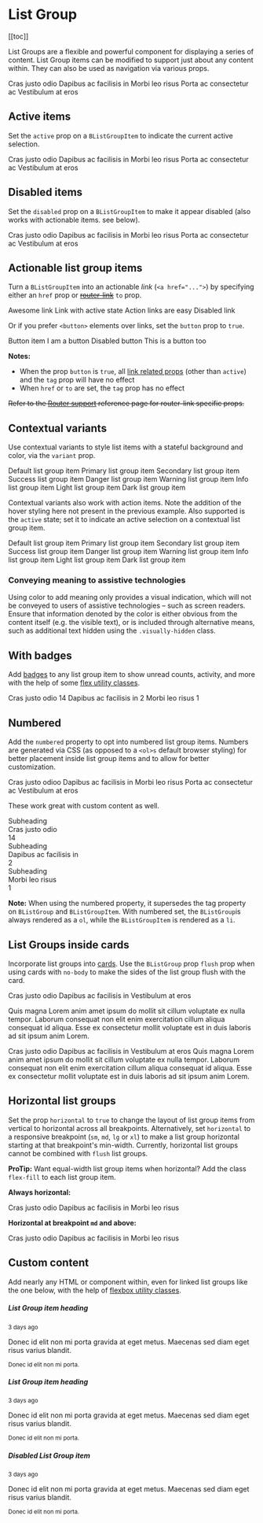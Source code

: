 # List Group

<ClientOnly>
  <Teleport to=".bd-toc">

[[toc]]

  </Teleport>
</ClientOnly>

<div class="lead mb-5">

List Groups are a flexible and powerful component for displaying a series of content. List Group items can be modified to support just about any content within. They can also be used as navigation via various props.

</div>

<HighlightCard>
  <BListGroup>
    <BListGroupItem>Cras justo odio</BListGroupItem>
    <BListGroupItem>Dapibus ac facilisis in</BListGroupItem>
    <BListGroupItem>Morbi leo risus</BListGroupItem>
    <BListGroupItem>Porta ac consectetur ac</BListGroupItem>
    <BListGroupItem>Vestibulum at eros</BListGroupItem>
  </BListGroup>
  <template #html>

```vue-html
<BListGroup>
  <BListGroupItem>Cras justo odio</BListGroupItem>
  <BListGroupItem>Dapibus ac facilisis in</BListGroupItem>
  <BListGroupItem>Morbi leo risus</BListGroupItem>
  <BListGroupItem>Porta ac consectetur ac</BListGroupItem>
  <BListGroupItem>Vestibulum at eros</BListGroupItem>
</BListGroup>
```

  </template>
</HighlightCard>

## Active items

Set the `active` prop on a `BListGroupItem` to indicate the current active selection.

<HighlightCard>
  <BListGroup>
    <BListGroupItem>Cras justo odio</BListGroupItem>
    <BListGroupItem active>Dapibus ac facilisis in</BListGroupItem>
    <BListGroupItem>Morbi leo risus</BListGroupItem>
    <BListGroupItem>Porta ac consectetur ac</BListGroupItem>
    <BListGroupItem>Vestibulum at eros</BListGroupItem>
  </BListGroup>
  <template #html>

```vue-html
<BListGroup>
  <BListGroupItem>Cras justo odio</BListGroupItem>
  <BListGroupItem active>Dapibus ac facilisis in</BListGroupItem>
  <BListGroupItem>Morbi leo risus</BListGroupItem>
  <BListGroupItem>Porta ac consectetur ac</BListGroupItem>
  <BListGroupItem>Vestibulum at eros</BListGroupItem>
</BListGroup>
```

  </template>
</HighlightCard>

## Disabled items

Set the `disabled` prop on a `BListGroupItem` to make it appear disabled (also works with
actionable items. see below).

<HighlightCard>
  <BListGroup>
    <BListGroupItem disabled>Cras justo odio</BListGroupItem>
    <BListGroupItem>Dapibus ac facilisis in</BListGroupItem>
    <BListGroupItem>Morbi leo risus</BListGroupItem>
    <BListGroupItem disabled>Porta ac consectetur ac</BListGroupItem>
    <BListGroupItem>Vestibulum at eros</BListGroupItem>
  </BListGroup>
  <template #html>

```vue-html
<BListGroup>
  <BListGroupItem disabled>Cras justo odio</BListGroupItem>
  <BListGroupItem>Dapibus ac facilisis in</BListGroupItem>
  <BListGroupItem>Morbi leo risus</BListGroupItem>
  <BListGroupItem disabled>Porta ac consectetur ac</BListGroupItem>
  <BListGroupItem>Vestibulum at eros</BListGroupItem>
</BListGroup>
```

  </template>
</HighlightCard>

## Actionable list group items

Turn a `BListGroupItem` into an actionable _link_ (`<a href="...">`) by specifying either an
`href` prop or ~~[router-link](/docs/reference/router-links)~~ `to` prop.

<HighlightCard>
  <BListGroup>
    <BListGroupItem href="#some-link">Awesome link</BListGroupItem>
    <BListGroupItem href="#" active>Link with active state</BListGroupItem>
    <BListGroupItem href="#">Action links are easy</BListGroupItem>
    <BListGroupItem href="#foobar" disabled>Disabled link</BListGroupItem>
  </BListGroup>
  <template #html>

```vue-html
<BListGroup>
  <BListGroupItem href="#some-link">Awesome link</BListGroupItem>
  <BListGroupItem href="#" active>Link with active state</BListGroupItem>
  <BListGroupItem href="#">Action links are easy</BListGroupItem>
  <BListGroupItem href="#foobar" disabled>Disabled link</BListGroupItem>
</BListGroup>
```

  </template>
</HighlightCard>

Or if you prefer `<button>` elements over links, set the `button` prop to `true`.

<HighlightCard>
  <BListGroup>
    <BListGroupItem button>Button item</BListGroupItem>
    <BListGroupItem button>I am a button</BListGroupItem>
    <BListGroupItem button disabled>Disabled button</BListGroupItem>
    <BListGroupItem button>This is a button too</BListGroupItem>
  </BListGroup>
  <template #html>

```vue-html
<BListGroup>
  <BListGroupItem button>Button item</BListGroupItem>
  <BListGroupItem button>I am a button</BListGroupItem>
  <BListGroupItem button disabled>Disabled button</BListGroupItem>
  <BListGroupItem button>This is a button too</BListGroupItem>
</BListGroup>
```

  </template>
</HighlightCard>

**Notes:**

- When the prop `button` is `true`, all [link related props](/docs/components/link) (other than
  `active`) and the `tag` prop will have no effect
- When `href` or `to` are set, the `tag` prop has no effect

~~Refer to the [Router support](/docs/reference/router-links) reference page for router-link specific
props.~~

## Contextual variants

Use contextual variants to style list items with a stateful background and color, via the `variant`
prop.

<HighlightCard>
  <BListGroup>
    <BListGroupItem>Default list group item</BListGroupItem>
    <BListGroupItem variant="primary">Primary list group item</BListGroupItem>
    <BListGroupItem variant="secondary">Secondary list group item</BListGroupItem>
    <BListGroupItem variant="success">Success list group item</BListGroupItem>
    <BListGroupItem variant="danger">Danger list group item</BListGroupItem>
    <BListGroupItem variant="warning">Warning list group item</BListGroupItem>
    <BListGroupItem variant="info">Info list group item</BListGroupItem>
    <BListGroupItem variant="light">Light list group item</BListGroupItem>
    <BListGroupItem variant="dark">Dark list group item</BListGroupItem>
  </BListGroup>
  <template #html>

```vue-html
<BListGroup>
  <BListGroupItem>Default list group item</BListGroupItem>
  <BListGroupItem variant="primary">Primary list group item</BListGroupItem>
  <BListGroupItem variant="secondary">Secondary list group item</BListGroupItem>
  <BListGroupItem variant="success">Success list group item</BListGroupItem>
  <BListGroupItem variant="danger">Danger list group item</BListGroupItem>
  <BListGroupItem variant="warning">Warning list group item</BListGroupItem>
  <BListGroupItem variant="info">Info list group item</BListGroupItem>
  <BListGroupItem variant="light">Light list group item</BListGroupItem>
  <BListGroupItem variant="dark">Dark list group item</BListGroupItem>
</BListGroup>
```

  </template>
</HighlightCard>

Contextual variants also work with action items. Note the addition of the hover styling here not
present in the previous example. Also supported is the `active` state; set it to indicate an active
selection on a contextual list group item.

<HighlightCard>
  <BListGroup>
    <BListGroupItem href="#">Default list group item</BListGroupItem>
    <BListGroupItem href="#" variant="primary">Primary list group item</BListGroupItem>
    <BListGroupItem href="#" variant="secondary">Secondary list group item</BListGroupItem>
    <BListGroupItem href="#" variant="success">Success list group item</BListGroupItem>
    <BListGroupItem href="#" variant="danger">Danger list group item</BListGroupItem>
    <BListGroupItem href="#" variant="warning">Warning list group item</BListGroupItem>
    <BListGroupItem href="#" variant="info">Info list group item</BListGroupItem>
    <BListGroupItem href="#" variant="light">Light list group item</BListGroupItem>
    <BListGroupItem href="#" variant="dark">Dark list group item</BListGroupItem>
  </BListGroup>
  <template #html>

```vue-html
<BListGroup>
  <BListGroupItem href="#">Default list group item</BListGroupItem>
  <BListGroupItem href="#" variant="primary">Primary list group item</BListGroupItem>
  <BListGroupItem href="#" variant="secondary">Secondary list group item</BListGroupItem>
  <BListGroupItem href="#" variant="success">Success list group item</BListGroupItem>
  <BListGroupItem href="#" variant="danger">Danger list group item</BListGroupItem>
  <BListGroupItem href="#" variant="warning">Warning list group item</BListGroupItem>
  <BListGroupItem href="#" variant="info">Info list group item</BListGroupItem>
  <BListGroupItem href="#" variant="light">Light list group item</BListGroupItem>
  <BListGroupItem href="#" variant="dark">Dark list group item</BListGroupItem>
</BListGroup>
```

  </template>
</HighlightCard>

### Conveying meaning to assistive technologies

Using color to add meaning only provides a visual indication, which will not be conveyed to users of
assistive technologies – such as screen readers. Ensure that information denoted by the color is
either obvious from the content itself (e.g. the visible text), or is included through alternative
means, such as additional text hidden using the `.visually-hidden` class.

## With badges

Add [badges](/docs/components/badge) to any list group item to show unread counts, activity, and
more with the help of some [flex utility classes](/docs/reference/utility-classes).

<HighlightCard>
  <BListGroup>
    <BListGroupItem class="d-flex justify-content-between align-items-center">
      Cras justo odio
      <BBadge variant="primary" pill>14</BBadge>
    </BListGroupItem>
    <BListGroupItem class="d-flex justify-content-between align-items-center">
      Dapibus ac facilisis in
      <BBadge variant="primary" pill>2</BBadge>
    </BListGroupItem>
    <BListGroupItem class="d-flex justify-content-between align-items-center">
      Morbi leo risus
      <BBadge variant="primary" pill>1</BBadge>
    </BListGroupItem>
  </BListGroup>
  <template #html>

```vue-html
<BListGroup>
  <BListGroupItem class="d-flex justify-content-between align-items-center">
    Cras justo odio
    <BBadge variant="primary" pill>14</BBadge>
  </BListGroupItem>

  <BListGroupItem class="d-flex justify-content-between align-items-center">
    Dapibus ac facilisis in
    <BBadge variant="primary" pill>2</BBadge>
  </BListGroupItem>

  <BListGroupItem class="d-flex justify-content-between align-items-center">
    Morbi leo risus
    <BBadge variant="primary" pill>1</BBadge>
  </BListGroupItem>
</BListGroup>
```

  </template>
</HighlightCard>

## Numbered

Add the `numbered` property to opt into numbered list group items. Numbers are generated via CSS (as opposed to a `<ol>s` default browser styling) for better placement inside list group items and to allow for better customization.

<HighlightCard>
  <BListGroup numbered>
    <BListGroupItem>Cras justo odioo</BListGroupItem>
    <BListGroupItem>Dapibus ac facilisis in</BListGroupItem>
    <BListGroupItem>Morbi leo risus</BListGroupItem>
    <BListGroupItem>Porta ac consectetur ac</BListGroupItem>
    <BListGroupItem>Vestibulum at eros</BListGroupItem>
  </BListGroup>
  <template #html>

```vue-html
<BListGroup numbered>
  <BListGroupItem>Cras justo odioo</BListGroupItem>
  <BListGroupItem>Dapibus ac facilisis in</BListGroupItem>
  <BListGroupItem>Morbi leo risus</BListGroupItem>
  <BListGroupItem>Porta ac consectetur ac</BListGroupItem>
  <BListGroupItem>Vestibulum at eros</BListGroupItem>
</BListGroup>
```

  </template>
</HighlightCard>

These work great with custom content as well.

<HighlightCard>
  <BListGroup numbered>
    <BListGroupItem class="d-flex justify-content-between align-items-start">
      <div class="ms-2 me-auto">
        <div class="fw-bold">Subheading</div>
        Cras justo odio
      </div>
      <BBadge variant="primary" pill>14</BBadge>
    </BListGroupItem>
    <BListGroupItem class="d-flex justify-content-between align-items-start">
      <div class="ms-2 me-auto">
        <div class="fw-bold">Subheading</div>
        Dapibus ac facilisis in
        </div>
        <BBadge variant="primary" pill>2</BBadge>
    </BListGroupItem>
    <BListGroupItem class="d-flex justify-content-between align-items-start">
      <div class="ms-2 me-auto">
        <div class="fw-bold">Subheading</div>
        Morbi leo risus
      </div>
      <BBadge variant="primary" pill>1</BBadge>
    </BListGroupItem>
  </BListGroup>
  <template #html>

```vue-html
<BListGroup numbered>
  <BListGroupItem class="d-flex justify-content-between align-items-start">
    <div class="ms-2 me-auto">
      <div class="fw-bold">Subheading</div>
      Cras justo odio
    </div>
    <BBadge variant="primary" pill>14</BBadge>
  </BListGroupItem>

  <BListGroupItem class="d-flex justify-content-between align-items-start">
    <div class="ms-2 me-auto">
      <div class="fw-bold">Subheading</div>
      Dapibus ac facilisis in
    </div>
    <BBadge variant="primary" pill>2</BBadge>
  </BListGroupItem>

  <BListGroupItem class="d-flex justify-content-between align-items-start">
    <div class="ms-2 me-auto">
      <div class="fw-bold">Subheading</div>
      Morbi leo risus
    </div>
    <BBadge variant="primary" pill>1</BBadge>
  </BListGroupItem>
</BListGroup>
```

  </template>
</HighlightCard>

**Note:** When using the numbered property, it supersedes the tag property on `BListGroup` and `BListGroupItem`.
With numbered set, the `BListGroup`is always rendered as a `ol`, while the `BListGroupItem` is rendered as a `li`.

## List Groups inside cards

Incorporate list groups into [cards](/docs/components/card). Use the `BListGroup` prop `flush`
prop when using cards with `no-body` to make the sides of the list group flush with the card.

<HighlightCard>
  <BCardGroup deck>
    <BCard header="Card with list group">
      <BListGroup>
        <BListGroupItem href="#">Cras justo odio</BListGroupItem>
        <BListGroupItem href="#">Dapibus ac facilisis in</BListGroupItem>
        <BListGroupItem href="#">Vestibulum at eros</BListGroupItem>
      </BListGroup>
      <p class="card-text mt-2">
        Quis magna Lorem anim amet ipsum do mollit sit cillum voluptate ex nulla tempor. Laborum
        consequat non elit enim exercitation cillum aliqua consequat id aliqua. Esse ex consectetur
        mollit voluptate est in duis laboris ad sit ipsum anim Lorem.
      </p>
    </BCard>
    <BCard no-body header="Card with flush list group">
      <BListGroup flush>
        <BListGroupItem href="#">Cras justo odio</BListGroupItem>
        <BListGroupItem href="#">Dapibus ac facilisis in</BListGroupItem>
        <BListGroupItem href="#">Vestibulum at eros</BListGroupItem>
      </BListGroup>
      <BCardBody>
        Quis magna Lorem anim amet ipsum do mollit sit cillum voluptate ex nulla tempor. Laborum
        consequat non elit enim exercitation cillum aliqua consequat id aliqua. Esse ex consectetur
        mollit voluptate est in duis laboris ad sit ipsum anim Lorem.
      </BCardBody>
    </BCard>
  </BCardGroup>
  <template #html>

```vue-html
<BCardGroup deck>
  <BCard header="Card with list group">
    <BListGroup>
      <BListGroupItem href="#">Cras justo odio</BListGroupItem>
      <BListGroupItem href="#">Dapibus ac facilisis in</BListGroupItem>
      <BListGroupItem href="#">Vestibulum at eros</BListGroupItem>
    </BListGroup>

    <p class="card-text mt-2">
      Quis magna Lorem anim amet ipsum do mollit sit cillum voluptate ex nulla tempor. Laborum
      consequat non elit enim exercitation cillum aliqua consequat id aliqua. Esse ex consectetur
      mollit voluptate est in duis laboris ad sit ipsum anim Lorem.
    </p>
  </BCard>

  <BCard no-body header="Card with flush list group">
    <BListGroup flush>
      <BListGroupItem href="#">Cras justo odio</BListGroupItem>
      <BListGroupItem href="#">Dapibus ac facilisis in</BListGroupItem>
      <BListGroupItem href="#">Vestibulum at eros</BListGroupItem>
    </BListGroup>

    <BCardBody>
      Quis magna Lorem anim amet ipsum do mollit sit cillum voluptate ex nulla tempor. Laborum
      consequat non elit enim exercitation cillum aliqua consequat id aliqua. Esse ex consectetur
      mollit voluptate est in duis laboris ad sit ipsum anim Lorem.
    </BCardBody>
  </BCard>
</BCardGroup>
```

  </template>
</HighlightCard>

## Horizontal list groups

Set the prop `horizontal` to `true` to change the layout of list group items from vertical to
horizontal across all breakpoints. Alternatively, set `horizontal` to a responsive breakpoint (`sm`,
`md`, `lg` or `xl`) to make a list group horizontal starting at that breakpoint's min-width.
Currently, horizontal list groups cannot be combined with `flush` list groups.

**ProTip:** Want equal-width list group items when horizontal? Add the class `flex-fill` to each
list group item.

**Always horizontal:**

<HighlightCard>
  <BListGroup horizontal>
    <BListGroupItem>Cras justo odio</BListGroupItem>
    <BListGroupItem>Dapibus ac facilisis in</BListGroupItem>
    <BListGroupItem>Morbi leo risus</BListGroupItem>
  </BListGroup>
  <template #html>

```vue-html
<BListGroup horizontal>
  <BListGroupItem>Cras justo odio</BListGroupItem>
  <BListGroupItem>Dapibus ac facilisis in</BListGroupItem>
  <BListGroupItem>Morbi leo risus</BListGroupItem>
</BListGroup>
```

  </template>
</HighlightCard>

**Horizontal at breakpoint `md` and above:**

<HighlightCard>
  <BListGroup horizontal="md">
    <BListGroupItem>Cras justo odio</BListGroupItem>
    <BListGroupItem>Dapibus ac facilisis in</BListGroupItem>
    <BListGroupItem>Morbi leo risus</BListGroupItem>
  </BListGroup>
  <template #html>

```vue-html
<BListGroup horizontal="md">
  <BListGroupItem>Cras justo odio</BListGroupItem>
  <BListGroupItem>Dapibus ac facilisis in</BListGroupItem>
  <BListGroupItem>Morbi leo risus</BListGroupItem>
</BListGroup>
```

  </template>
</HighlightCard>

## Custom content

Add nearly any HTML or component within, even for linked list groups like the one below, with the
help of [flexbox utility classes](/docs/reference/utility-classes).

<HighlightCard>
  <BListGroup>
    <BListGroupItem href="#" active class="flex-column align-items-start">
        <div class="d-flex w-100 justify-content-between">
          <h5 class="mb-1">List Group item heading</h5>
          <small>3 days ago</small>
        </div>
        <p class="mb-1">
          Donec id elit non mi porta gravida at eget metus. Maecenas sed diam eget risus varius blandit.
        </p>
        <small>Donec id elit non mi porta.</small>
    </BListGroupItem>
    <BListGroupItem href="#" class="flex-column align-items-start">
      <div class="d-flex w-100 justify-content-between">
        <h5 class="mb-1">List Group item heading</h5>
        <small class="text-body-secondary">3 days ago</small>
      </div>
      <p class="mb-1">
      Donec id elit non mi porta gravida at eget metus. Maecenas sed diam eget risus varius blandit.
      </p>
      <small class="text-body-secondary">Donec id elit non mi porta.</small>
    </BListGroupItem>
    <BListGroupItem href="#" disabled class="flex-column align-items-start">
      <div class="d-flex w-100 justify-content-between">
        <h5 class="mb-1">Disabled List Group item</h5>
        <small class="text-body-secondary">3 days ago</small>
      </div>
      <p class="mb-1">
      Donec id elit non mi porta gravida at eget metus. Maecenas sed diam eget risus varius blandit.
      </p>
      <small class="text-body-secondary">Donec id elit non mi porta.</small>
    </BListGroupItem>
  </BListGroup>
  <template #html>

```vue-html
<BListGroup>
  <BListGroupItem href="#" active class="flex-column align-items-start">
    <div class="d-flex w-100 justify-content-between">
      <h5 class="mb-1">List Group item heading</h5>
      <small>3 days ago</small>
    </div>

    <p class="mb-1">
      Donec id elit non mi porta gravida at eget metus. Maecenas sed diam eget risus varius blandit.
    </p>

    <small>Donec id elit non mi porta.</small>
  </BListGroupItem>

  <BListGroupItem href="#" class="flex-column align-items-start">
    <div class="d-flex w-100 justify-content-between">
      <h5 class="mb-1">List Group item heading</h5>
      <small class="text-body-secondary">3 days ago</small>
    </div>

    <p class="mb-1">
      Donec id elit non mi porta gravida at eget metus. Maecenas sed diam eget risus varius blandit.
    </p>

    <small class="text-body-secondary">Donec id elit non mi porta.</small>
  </BListGroupItem>

  <BListGroupItem href="#" disabled class="flex-column align-items-start">
    <div class="d-flex w-100 justify-content-between">
      <h5 class="mb-1">Disabled List Group item</h5>
      <small class="text-body-secondary">3 days ago</small>
    </div>

    <p class="mb-1">
      Donec id elit non mi porta gravida at eget metus. Maecenas sed diam eget risus varius blandit.
    </p>

    <small class="text-body-secondary">Donec id elit non mi porta.</small>
  </BListGroupItem>
</BListGroup>
```

  </template>
</HighlightCard>

<ComponentReference :data="data" />

<script setup lang="ts">
import {data} from '../../data/components/listGroup.data'
import ComponentReference from '../../components/ComponentReference.vue'
import HighlightCard from '../../components/HighlightCard.vue'
import {BCard, BCardBody, BListGroup, BBadge, BCardGroup, BListGroupItem} from 'bootstrap-vue-next'
</script>
